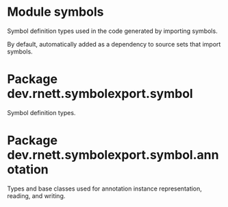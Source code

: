 # Module symbols

Symbol definition types used in the code generated by importing symbols.

By default, automatically added as a dependency to source sets that import symbols.

# Package dev.rnett.symbolexport.symbol

Symbol definition types.

# Package dev.rnett.symbolexport.symbol.annotation

Types and base classes used for annotation instance representation, reading, and writing.